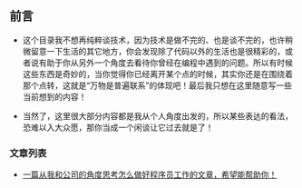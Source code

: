 ## 前言

* 这个目录我不想再纯粹谈技术，因为技术是做不完的、也是谈不完的，也许稍微留意一下生活的其它地方，你会发现除了代码以外的生活也是很精彩的，或者说有助于你从另外一个角度去看待你曾经在编程中遇到的问题。所以有时候这些东西是奇妙的，当你觉得你已经离开某个点的时候，其实你还是在围绕着那个点转，这就是“万物是普遍联系”的体现吧！最后我只想在这里随意写一些当前想到的内容！

* 当然了，这里很大部分内容都是我从个人角度出发的，所以某些表达的看法，恐难以入大众愿，那你当成一个闲谈让它过去就是了！

### 文章列表

* [一篇从我和公司的角度思考怎么做好程序员工作的文章，希望能帮助你！](https://github.com/woai30231/front-end-small-talk/blob/master/1/readme.md)

